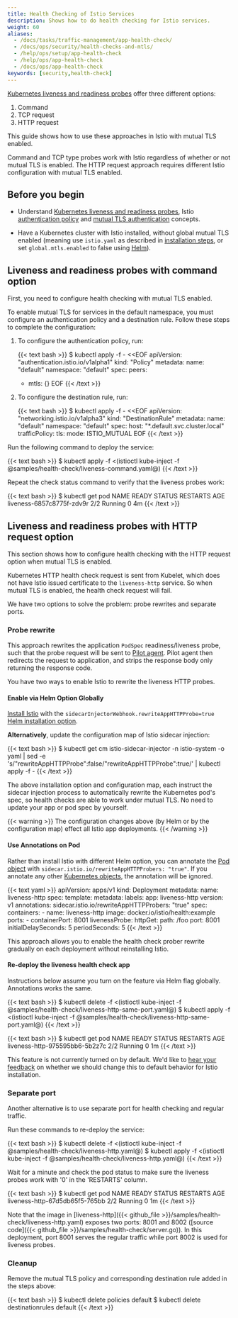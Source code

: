 ```yaml
---
title: Health Checking of Istio Services
description: Shows how to do health checking for Istio services.
weight: 60
aliases:
  - /docs/tasks/traffic-management/app-health-check/
  - /docs/ops/security/health-checks-and-mtls/
  - /help/ops/setup/app-health-check
  - /help/ops/app-health-check
  - /docs/ops/app-health-check
keywords: [security,health-check]
---
```


[Kubernetes liveness and readiness probes](https://kubernetes.io/docs/tasks/configure-pod-container/configure-liveness-readiness-probes/)
offer three different options:

1. Command
1. TCP request
1. HTTP request

This guide shows how to use these approaches in Istio with mutual TLS enabled.

Command and TCP type probes work with Istio regardless of whether or not mutual TLS is enabled. The HTTP request approach requires different Istio configuration with
mutual TLS enabled.

## Before you begin

* Understand [Kubernetes liveness and readiness probes](https://kubernetes.io/docs/tasks/configure-pod-container/configure-liveness-readiness-probes/), Istio
[authentication policy](/docs/concepts/security/#authentication-policies) and [mutual TLS authentication](/docs/concepts/security/#mutual-tls-authentication) concepts.

* Have a Kubernetes cluster with Istio installed, without global mutual TLS enabled (meaning use `istio.yaml` as described in [installation steps](/docs/setup/install/kubernetes/#installation-steps), or set `global.mtls.enabled` to false using [Helm](/docs/setup/install/helm/)).

## Liveness and readiness probes with command option

First, you need to configure health checking with mutual TLS enabled.

To enable mutual TLS for services in the default namespace, you must configure an authentication policy and a destination rule.
Follow these steps to complete the configuration:

1. To configure the authentication policy, run:

    {{< text bash >}}
    $ kubectl apply -f - <<EOF
    apiVersion: "authentication.istio.io/v1alpha1"
    kind: "Policy"
    metadata:
      name: "default"
      namespace: "default"
    spec:
      peers:
      - mtls: {}
    EOF
    {{< /text >}}

1. To configure the destination rule, run:

    {{< text bash >}}
    $ kubectl apply -f - <<EOF
    apiVersion: "networking.istio.io/v1alpha3"
    kind: "DestinationRule"
    metadata:
      name: "default"
      namespace: "default"
    spec:
      host: "*.default.svc.cluster.local"
      trafficPolicy:
        tls:
          mode: ISTIO_MUTUAL
    EOF
    {{< /text >}}

Run the following command to deploy the service:

{{< text bash >}}
$ kubectl apply -f <(istioctl kube-inject -f @samples/health-check/liveness-command.yaml@)
{{< /text >}}

Repeat the check status command to verify that the liveness probes work:

{{< text bash >}}
$ kubectl get pod
NAME                             READY     STATUS    RESTARTS   AGE
liveness-6857c8775f-zdv9r        2/2       Running   0           4m
{{< /text >}}

## Liveness and readiness probes with HTTP request option

This section shows how to configure health checking with the HTTP request option when mutual TLS is enabled.

Kubernetes HTTP health check request is sent from Kubelet, which does not have Istio issued certificate to the `liveness-http` service. So when mutual TLS is enabled, the health check request will fail.

We have two options to solve the problem: probe rewrites and separate ports.

### Probe rewrite

This approach rewrites the application `PodSpec` readiness/liveness probe, such that the probe request will be sent to
[Pilot agent](/docs/reference/commands/pilot-agent/). Pilot agent then redirects the
request to application, and strips the response body only returning the response code.

You have two ways to enable Istio to rewrite the liveness HTTP probes.

#### Enable via Helm Option Globally

[Install Istio](/docs/setup/install/helm/) with the `sidecarInjectorWebhook.rewriteAppHTTPProbe=true`
[Helm installation option](/docs/reference/config/installation-options/#sidecarinjectorwebhook-options).

**Alternatively**, update the configuration map of Istio sidecar injection:

{{< text bash >}}
$ kubectl get cm istio-sidecar-injector -n istio-system -o yaml | sed -e 's/"rewriteAppHTTPProbe":false/"rewriteAppHTTPProbe":true/' | kubectl apply -f -
{{< /text >}}

The above installation option and configuration map, each instruct the sidecar injection process to automatically
rewrite the Kubernetes pod's spec, so health checks are able to work under mutual TLS. No need to update your app or pod
spec by yourself.

{{< warning >}}
The configuration changes above (by Helm or by the configuration map) effect all Istio app deployments.
{{< /warning >}}

#### Use Annotations on Pod

<!-- Add samples YAML or kubectl patch? -->

Rather than install Istio with different Helm option, you can annotate the [Pod object](https://kubernetes.io/docs/concepts/workloads/pods/pod-overview/) with `sidecar.istio.io/rewriteAppHTTPProbers: "true"`.  If you annotate any other [Kubernetes objects](https://kubernetes.io/docs/concepts/#kubernetes-objects), the annotation will be ignored.

{{< text yaml >}}
apiVersion: apps/v1
kind: Deployment
metadata:
  name: liveness-http
spec:
  template:
    metadata:
      labels:
        app: liveness-http
        version: v1
      annotations:
        sidecar.istio.io/rewriteAppHTTPProbers: "true"
    spec:
      containers:
      - name: liveness-http
        image: docker.io/istio/health:example
        ports:
        - containerPort: 8001
        livenessProbe:
          httpGet:
            path: /foo
            port: 8001
          initialDelaySeconds: 5
          periodSeconds: 5
{{< /text >}}

This approach allows you to enable the health check prober rewrite gradually on each deployment without reinstalling Istio.

#### Re-deploy the liveness health check app

Instructions below assume you turn on the feature via Helm flag globally.
Annotations works the same.

{{< text bash >}}
$ kubectl delete -f <(istioctl kube-inject -f @samples/health-check/liveness-http-same-port.yaml@)
$ kubectl apply -f <(istioctl kube-inject -f @samples/health-check/liveness-http-same-port.yaml@)
{{< /text >}}

{{< text bash >}}
$ kubectl get pod
NAME                             READY     STATUS    RESTARTS   AGE
liveness-http-975595bb6-5b2z7c   2/2       Running   0           1m
{{< /text >}}

This feature is not currently turned on by default. We'd like to [hear your feedback](https://github.com/istio/istio/issues/10357)
on whether we should change this to default behavior for Istio installation.

### Separate port

Another alternative is to use separate port for health checking and regular traffic.

Run these commands to re-deploy the service:

{{< text bash >}}
$ kubectl delete -f <(istioctl kube-inject -f @samples/health-check/liveness-http.yaml@)
$ kubectl apply -f <(istioctl kube-inject -f @samples/health-check/liveness-http.yaml@)
{{< /text >}}

Wait for a minute and check the pod status to make sure the liveness probes work with '0' in the 'RESTARTS' column.

{{< text bash >}}
$ kubectl get pod
NAME                             READY     STATUS    RESTARTS   AGE
liveness-http-67d5db65f5-765bb   2/2       Running   0          1m
{{< /text >}}

Note that the image in [liveness-http]({{< github_file >}}/samples/health-check/liveness-http.yaml) exposes two ports: 8001 and 8002 ([source code]({{< github_file >}}/samples/health-check/server.go)). In this deployment, port 8001 serves the regular traffic while port 8002 is used for liveness probes.

### Cleanup

Remove the mutual TLS policy and corresponding destination rule added in the steps above:

{{< text bash >}}
$ kubectl delete policies default
$ kubectl delete destinationrules default
{{< /text >}}
